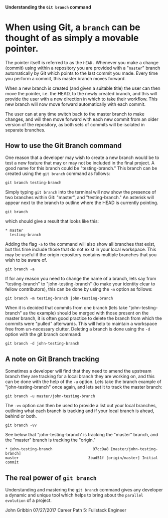 
#### Understanding the `Git branch` command

# When using Git, a `branch` can be thought of as simply a movable pointer.

The pointer itself is referred to as the `HEAD.` Whenever you make a change (commit) using within a repository you are provided with a "`master`" branch automatically by Git which points to the last commit you made. Every time you perform a commit, this master branch moves forward. 

When a new branch is created (and given a suitable title) the user can then move the pointer, i.e. the HEAD, to the newly created branch, and this will provide the user with a new direction in which to take their workflow. This new branch will now move forward automatically with each commit.

The user can at any time switch back to the master branch to make changes, and will then move forward with each new commit from an older version of the repository, as both sets of commits will be isolated in separate branches. 

## How to use the Git Branch command

One reason that a developer may wish to create a new branch would be to test a new feature that may or may not be included in the final project. A good name for this branch could be "testing-branch." This branch can be created using the `git branch` command as follows: 

  ```
  git branch testing-branch
  ```

Simply typing `git branch` into the terminal will now show the presence of two branches within Git: "master", and "testing-branch." An asterisk will appear next to the branch to outline where the HEAD is currently pointing.

  ```
  git branch
  ```

which should give a result that looks like this:

  ```
  * master
    testing-branch
  ```

Adding the flag `-a` to the command will also show all branches that exist, but this time include those that do not exist in your local workspace. This may be useful if the origin repository contains multiple branches that you wish to be aware of. 

  ```
  git branch -a
  ```

If for any reason you need to change the name of a branch, lets say from "testing-branch" to "john-testing-branch" (to make your identity clear to fellow contributors), this can be done by using the `-m` option as follows:

  ```
  git branch -m testing-branch john-testing-branch
  ```

When it is decided that commits from one branch (lets take "john-testing-branch" as the example) should be merged with those present on the master branch, it is often good practice to delete the branch from which the commits were "pulled" afterwards. This will help to maintain a workspace free from un-necessary clutter. Deleting a branch is done using the `-d` option with the git branch command:

  ```
  git branch -d john-testing-branch
  ```

## A note on Git Branch tracking

Sometimes a developer will find that they need to amend the upstream branch they are tracking for a local branch they are working on, and this can be done with the help of the `-u` option. Lets take the branch example of "john-testing-branch" once again, and lets set it to track the master branch:

  ```
  git branch -u master/john-testing-branch
  ```

The `-vv` option can then be used to provide a list out your local branches, outlining what each branch is tracking and if your local branch is ahead, behind or both. 

  ```
  git branch -vv
  ```

See below that "john-testing-branch' is tracking the "master" branch, and the "master" branch is tracking the "origin."

  ```
* john-testing-branch                  97cc9a8 [master/john-testing-branch] 
  master                               3bad51f [origin/master] Initial commit
  ```

## The real power of `git branch`
Understanding and mastering the `git branch` command gives any developer a dynamic and unique tool which helps to bring about the `parallel evolution` of a project. 

John Gribbin
07/27/2017
Career Path 5: Fullstack Engineer
